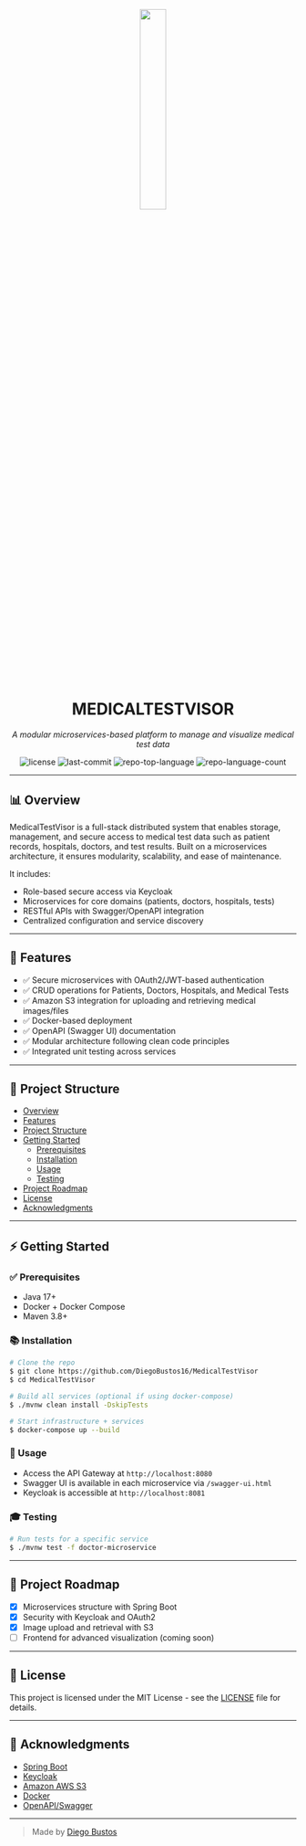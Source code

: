 <p align="center">
    <img src="https://medical-visor-bucket.s3.us-east-2.amazonaws.com/ChatGPT_Image_14_abr_2025__18_03_35-removebg-preview.png" align="center" width="30%">
</p>
<h1 align="center">MEDICALTESTVISOR</h1>
<p align="center">
	<em>A modular microservices-based platform to manage and visualize medical test data</em>
</p>
<p align="center">
	<img src="https://img.shields.io/github/license/DiegoBustos16/MedicalTestVisor?style=default&logo=MIT&logoColor=white&color=ff4800" alt="license">
	<img src="https://img.shields.io/github/last-commit/DiegoBustos16/MedicalTestVisor?style=default&logo=git&logoColor=white&color=ff4800" alt="last-commit">
	<img src="https://img.shields.io/github/languages/top/DiegoBustos16/MedicalTestVisor?style=default&color=ff4800" alt="repo-top-language">
	<img src="https://img.shields.io/github/languages/count/DiegoBustos16/MedicalTestVisor?style=default&color=ff4800" alt="repo-language-count">
</p>

---

## 📊 Overview

MedicalTestVisor is a full-stack distributed system that enables storage, management, and secure access to medical test data such as patient records, hospitals, doctors, and test results. Built on a microservices architecture, it ensures modularity, scalability, and ease of maintenance.

It includes:
- Role-based secure access via Keycloak
- Microservices for core domains (patients, doctors, hospitals, tests)
- RESTful APIs with Swagger/OpenAPI integration
- Centralized configuration and service discovery

---

## 🌟 Features

- ✅ Secure microservices with OAuth2/JWT-based authentication
- ✅ CRUD operations for Patients, Doctors, Hospitals, and Medical Tests
- ✅ Amazon S3 integration for uploading and retrieving medical images/files
- ✅ Docker-based deployment
- ✅ OpenAPI (Swagger UI) documentation
- ✅ Modular architecture following clean code principles
- ✅ Integrated unit testing across services

---

## 📁 Project Structure

- [ Overview](#-overview)
- [ Features](#-features)
- [ Project Structure](#-project-structure)
- [ Getting Started](#-getting-started)
    - [ Prerequisites](#-prerequisites)
    - [ Installation](#-installation)
    - [ Usage](#-usage)
    - [ Testing](#-testing)
- [ Project Roadmap](#-project-roadmap)
- [ License](#-license)
- [ Acknowledgments](#-acknowledgments)

---

## ⚡ Getting Started

### ✅ Prerequisites

- Java 17+
- Docker + Docker Compose
- Maven 3.8+

### 📚 Installation

```bash
# Clone the repo
$ git clone https://github.com/DiegoBustos16/MedicalTestVisor
$ cd MedicalTestVisor

# Build all services (optional if using docker-compose)
$ ./mvnw clean install -DskipTests

# Start infrastructure + services
$ docker-compose up --build
```

### 🚀 Usage

- Access the API Gateway at `http://localhost:8080`
- Swagger UI is available in each microservice via `/swagger-ui.html`
- Keycloak is accessible at `http://localhost:8081`

### 🎓 Testing

```bash
# Run tests for a specific service
$ ./mvnw test -f doctor-microservice
```

---

## 🔄 Project Roadmap

- [x] Microservices structure with Spring Boot
- [x] Security with Keycloak and OAuth2
- [x] Image upload and retrieval with S3
- [ ] Frontend for advanced visualization (coming soon)

---

## 💼 License

This project is licensed under the MIT License - see the [LICENSE](https://github.com/DiegoBustos16/MedicalTestVisor/blob/main/LICENSE) file for details.

---

## 👏 Acknowledgments

- [Spring Boot](https://spring.io/projects/spring-boot)
- [Keycloak](https://www.keycloak.org/)
- [Amazon AWS S3](https://aws.amazon.com/s3/)
- [Docker](https://www.docker.com/)
- [OpenAPI/Swagger](https://swagger.io/)

---

> Made by [Diego Bustos](https://github.com/DiegoBustos16)
